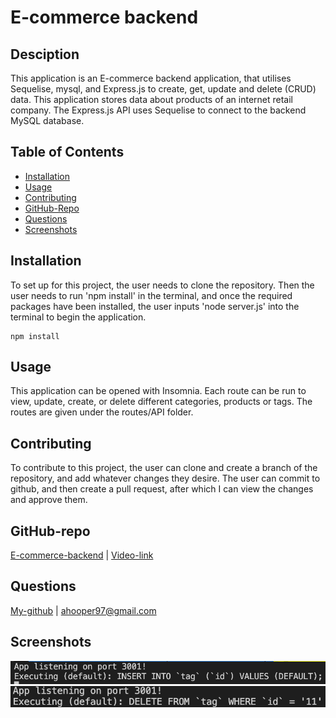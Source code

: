 # E-commerce backend
## Desciption 
This application is an E-commerce backend application, that utilises Sequelise, mysql, and Express.js to create, get, update and delete (CRUD) data. This application stores data about products of an internet retail company. The Express.js API uses Sequelise to connect to the backend MySQL database. 
## Table of Contents
* [Installation](#installation)
* [Usage](#usage)
* [Contributing](#contributing)
* [GitHub-Repo](#github)
* [Questions](#questions)
* [Screenshots](#screenshots)
## Installation
To set up for this project, the user needs to clone the repository. Then the user needs to run 'npm install' in the terminal, and once the required packages have been installed, the user inputs 'node server.js' into the terminal to begin the application.
```
npm install
```
## Usage
This application can be opened with Insomnia. Each route can be run to view, update, create, or delete different categories, products or tags. The routes are given under the routes/API folder.
## Contributing
To contribute to this project, the user can clone and create a branch of the repository, and add whatever changes they desire. The user can commit to github, and then create a pull request, after which I can view the changes and approve them.
## GitHub-repo
[E-commerce-backend](https://github.com/ahooper00/E-commerce-back-end-ORM) | 
[Video-link](https://drive.google.com/file/d/1_aM8sYf5qG4X20nEfvFlOwjVRvze79Is/view)
## Questions
[My-github](ahooper00@github.com) | 
ahooper97@gmail.com
## Screenshots
![Screenshot-1](assets/screenshot-1.png)
![Screenshot-2](assets/screenshot-2.png)